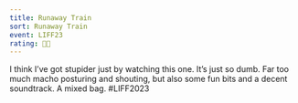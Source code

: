 ```yaml
---
title: Runaway Train
sort: Runaway Train
event: LIFF23
rating: 🚁🚁
---
```

I think I’ve got stupider just by watching this one. It’s just so dumb. Far too much macho posturing and shouting, but also some fun bits and a decent soundtrack. A mixed bag.  #LIFF2023

